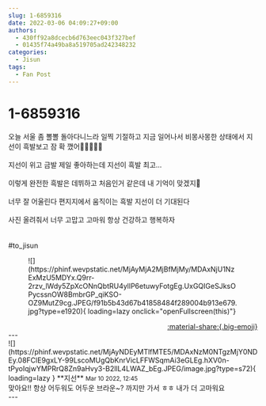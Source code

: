 ```yaml
---
slug: 1-6859316
date: 2022-03-06 04:09:27+09:00
authors:
  - 430ff92a8dcecb6d763eec043f327bef
  - 01435f74a49ba8a519705ad242348232
categories:
  - Jisun
tags:
  - Fan Post
---
```


# 1-6859316

<div class="post-container" markdown="1">
<div class="content-container md-sidebar__scrollwrap" markdown="1">

오늘 서울 좀 뽈뽈 돌아다니느라 일찍 기절하고 지금 일어나서 비몽사몽한 상태에서 지선이 흑발보고 잠 확 깼어🥺🥺🥺🥺🥺<br><br>지선이 위고 금발 제일 좋아하는데 지선이 흑발 최고...<br><br>이렇게 완전한 흑발은 데뷔하고 처음인거 같은데 내 기억이 맞겠지🤔<br><br>너무 잘 어울린다 편지지에서 움직이는 흑발 지선이 더 기대된다<br><br>사진 올려줘서 너무 고맙고 고마워 항상 건강하고 행복하자<br><br><br>\#to_jisun
<figure markdown="1">
![](https://phinf.wevpstatic.net/MjAyMjA2MjBfMjMy/MDAxNjU1NzExMzU5MDYx.Q9rr-2rzv_lWdy5ZpXcONnQbtRU4yllP6etuwyFotgEg.UxGQIGeSJksOPycssnOW8BmbrGP_qiKSO-OZ9MutZ9cg.JPEG/f91b5b43d67b41858484f289004b913e679.jpg?type=e1920){ loading=lazy onclick="openFullscreen(this)"}
</figure>


</div>
</div>

<div style="text-align: right;" markdown="1">
<a href="https://weverse.io/fromis9/fanpost/1-6859316" style="text-align: right;">:material-share:{.big-emoji}</a>
</div>
---

<div class="comments-container md-sidebar__scrollwrap" markdown="1">
<div class="comment" markdown="1">
<div class='id-container' markdown="1">
![](https://phinf.wevpstatic.net/MjAyNDEyMTlfMTE5/MDAxNzM0NTgzMjY0NDEy.08FClE9gxLY-99LscoMUgQbKnrVicLFFWSqmAi3eGLEg.hXV0n-tPyoIqjwYMPRrQ8Zn9aHvy3-B2llL4LWAZ_bEg.JPEG/image.jpg?type=s72){ loading=lazy }
**<span class="artist">지선</span>** <small>Mar 10 2022, 12:45</small><br>
</div>
<div class='comment-body' markdown="1">
맞아요!! 항상 어두워도 어두운 브라운~? 까지만 가서 ㅎㅎ 내가 더 고마워요
</div>
</div>
</div>
---
